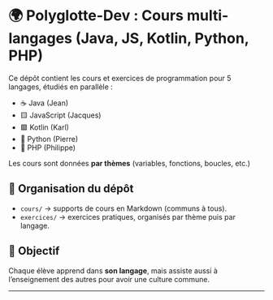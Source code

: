 # 🌍 Polyglotte-Dev : Cours multi-langages (Java, JS, Kotlin, Python, PHP)

Ce dépôt contient les cours et exercices de programmation pour 5 langages, étudiés en parallèle :

- ☕ Java (Jean)
- 🟨 JavaScript (Jacques)
- 🟪 Kotlin (Karl)
- 🐍 Python (Pierre)
- 🐘 PHP (Philippe)

Les cours sont données **par thèmes** (variables, fonctions, boucles, etc.)

## 📂 Organisation du dépôt

- `cours/` → supports de cours en Markdown (communs à tous).
- `exercices/` → exercices pratiques, organisés par thème puis par langage.

## 🚀 Objectif
Chaque élève apprend dans **son langage**, mais assiste aussi à l’enseignement des autres pour avoir une culture commune.

---
